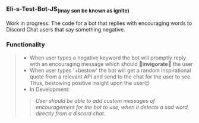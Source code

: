 ### Eli-s-Test-Bot-JS<sub>(may son be known as ignite)</sub>

Work in progress: The code for a bot that replies with encouraging words to Discord Chat users that say something negative.

### Functionality
> - When user types a negative keyword the bot will promptly reply with an encouraging message which should :triumph:**invigorate**:triumph: the user
> - When user types '+bestow' the bot will get a random inspirational quote from a relevant API and send to the chat for the user to see. Thus, bestowing positive insight upon the user:relieved:
> - In Development:
> >  *User should be able to add custom messages of encouragement for the bot to use, when it detects a sad word, directly from a discord chat*.
